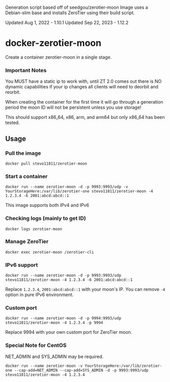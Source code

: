 Generation script based off of seedgou/zerotier-moon
Image uses a Debian-slim base and installs ZeroTier using their build script.

Updated Aug 1, 2022 - 1.10.1
Updated Sep 22, 2023 - 1.12.2

# docker-zerotier-moon
Create a container zerotier-moon in a single stage.

### Important Notes

You MUST have a static ip to work with, until ZT 2.0 comes out there is NO dynamic capabilities
if your ip changes all clients will need to deorbit and reorbit.

When creating the container for the first time it will go through a generation period
the moon ID will not be persistent unless you use storage!

This should support x86_64, x86, arm, and arm64 but only x86_64 has been tested.

## Usage

### Pull the image

```
docker pull stevo11811/zerotier-moon
```

### Start a container

```
docker run --name zerotier-moon -d -p 9993:9993/udp -v YourStorageHere:/var/lib/zerotier-one stevo11811/zerotier-moon -4 1.2.3.4 -6 2001:abcd:abcd::1
```

This image supports both IPv4 and IPv6

### Checking logs (mainly to get ID)

```
docker logs zerotier-moon
```

### Manage ZeroTier

```
docker exec zerotier-moon /zerotier-cli
```

### IPv6 support

```
docker run --name zerotier-moon -d -p 9993:9993/udp stevo11811/zerotier-moon -4 1.2.3.4 -6 2001:abcd:abcd::1
```

Replace `1.2.3.4`, `2001:abcd:abcd::1` with your moon's IP. You can remove `-4` option in pure IPv6 environment.

### Custom port

```
docker run --name zerotier-moon -d -p 9994:9993/udp stevo11811/zerotier-moon -4 1.2.3.4 -p 9994
```

Replace 9994 with your own custom port for ZeroTier moon.

### Special Note for CentOS

NET_ADMIN and SYS_ADMIN may be required.

```
docker run --name zerotier-moon -v YourStorageHere:/var/lib/zerotier-one --cap-add=NET_ADMIN --cap-add=SYS_ADMIN -d -p 9993:9993/udp stevo11811/zerotier-moon -4 1.2.3.4
```
